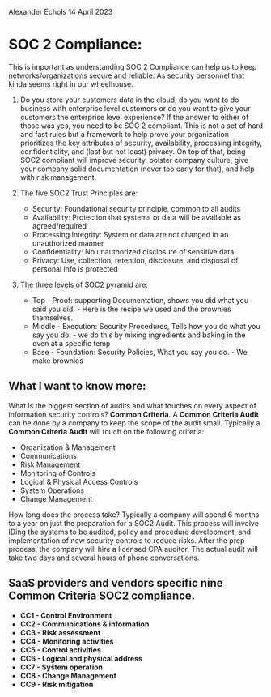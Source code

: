 Alexander Echols
14 April 2023

# SOC 2 Compliance:
This is important as understanding SOC 2 Compliance can help us to keep networks/organizations secure and reliable. As security personnel that kinda seems right in our wheelhouse.
1. Do you store your customers data in the cloud, do you want to do business with enterprise level customers or do you want to give your customers the enterprise level experience? If the answer to either of those was yes, you need to be SOC 2 compliant. This is not a set of hard and fast rules but a framework to help prove your organization prioritizes the key attributes of security, availability, processing integrity, confidentiality, and (last but not least) privacy. On top of that, being SOC2 compliant will improve security, bolster company culture, give your company solid documentation (never too early for that), and help with risk management.

2. The five SOC2 Trust Principles are: 
    * Security: Foundational security principle, common to all audits 
    * Availability: Protection that systems or data will be available as agreed/required
    * Processing Integrity: System or data are not changed in an unauthorized manner
    * Confidentiality: No unauthorized disclosure of sensitive data
    * Privacy: Use, collection, retention, disclosure, and disposal of personal info is protected

3. The three levels of SOC2 pyramid are:
    * Top - Proof: supporting Documentation, shows you did what you said you did. - Here is the recipe we used and the brownies themselves.
    * Middle - Execution: Security Procedures, Tells how you do what you say you do. - we do this by mixing ingredients and baking in the oven at a specific temp
    * Base - Foundation: Security Policies, What you say you do. - We make brownies


## What I want to know more:
What is the biggest section of audits and what touches on every aspect of information security controls? **Common Criteria**. A **Common Criteria Audit** can be done by a company to keep the scope of the audit small. Typically a **Common Criteria Audit** will touch on the following criteria:
- Organization & Management
- Communications
- Risk Management
- Monitoring of Controls
- Logical & Physical Access Controls
- System Operations
- Change Management

How long does the process take? Typically a company will spend 6 months to a year on just the preparation for a SOC2 Audit. This process will involve IDing the systems to be audited, policy and procedure development, and implementation of new security controls to reduce risks. After the prep process, the company will hire a licensed CPA auditor. The actual audit will take two days and several hours of phone conversations.
## **SaaS providers and vendors specific nine Common Criteria SOC2 compliance.**
- **CC1 - Control Environment**
- **CC2 - Communications & information**
- **CC3 -  Risk assessment**
- **CC4 - Monitoring activities**
- **CC5 - Control activities**
- **CC6 - Logical and physical address**
- **CC7 - System operation**
- **CC8 - Change Management**
- **CC9 - Risk mitigation**
